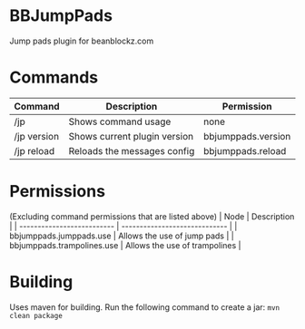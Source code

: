 # BBJumpPads
Jump pads plugin for beanblockz.com

# Commands
| Command        | Description                  | Permission         |
| -------------- | ---------------------------- | ------------------ |
| /jp            | Shows command usage          | none               |
| /jp version    | Shows current plugin version | bbjumppads.version |
| /jp reload     | Reloads the messages config  | bbjumppads.reload  |

# Permissions
(Excluding command permissions that are listed above)
| Node                       | Description                   |
| -------------------------- | ----------------------------- |
| bbjumppads.jumppads.use    | Allows the use of jump pads   |
| bbjumppads.trampolines.use | Allows the use of trampolines |

# Building
Uses maven for building. Run the following command to create a jar:
```mvn clean package```